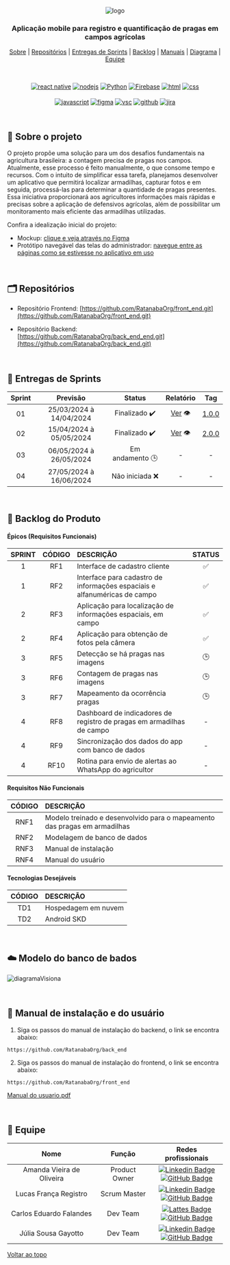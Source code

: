 <div align="center" id="menu">

![logo](https://github.com/RatanabaOrg/documentacao/assets/100284976/7b21818b-6819-48de-91a1-c8eda618f640)

<h3> Aplicação mobile para registro e quantificação de pragas em campos agrícolas </h3>

<p>
    <a href="#sobre">Sobre</a> | 
    <a href="#repositorios">Repositórios</a> | 
    <a href="#entrega">Entregas de Sprints</a> |
    <a href="#backlog">Backlog</a> | 
    <a href="#manuais">Manuais</a> | 
    <a href="#modelo">Diagrama</a> | 
    <a href="#equipe">Equipe</a>
</p>

<br>

 <a href="https://pt-br.reactjs.org/" target="blank"><img align="center" src="https://img.shields.io/badge/React-20232A?style=for-the-badge&logo=react&logoColor=61DAFB" alt="react native"/></a> 
 <a href="https://nodejs.org/en/about/" target="blank"><img align="center" src="https://img.shields.io/badge/Node.js-20232A?style=for-the-badge&logo=node.js&logoColor=43853D" alt="nodejs"/></a>
 <a href="https://www.python.org/" target="blank"><img align="center" src="https://img.shields.io/badge/Python-20232A?style=for-the-badge&logo=python&logoColor=blue" alt="Python"/></a>
 <a href="https://firebase.google.com/?hl=pt" target="blank"><img align="center" src="https://img.shields.io/badge/Firebase-20232A?style=for-the-badge&logo=firebase&logoColor=F7DF1E" alt="Firebase"/></a>
 <a href="https://developer.mozilla.org/pt-BR/docs/Web/HTML" target="blank"><img align="center" src="https://img.shields.io/badge/HTML5-20232A?style=for-the-badge&logo=html5&logoColor=orange" alt="html"/></a>
 <a href="https://developer.mozilla.org/pt-BR/docs/Web/CSS" target="blank"><img align="center" src="https://img.shields.io/badge/CSS3-20232A?style=for-the-badge&logo=css3&logoColor=blue" alt="css"/></a> <br><br>
 <a href="https://developer.mozilla.org/pt-BR/docs/Web/JavaScript" target="blank"><img align="center" src="https://img.shields.io/badge/JavaScript-20232A?style=for-the-badge&logo=javascript&logoColor=F7DF1E" alt="javascript"/></a> 
 <a href="http://www.figma.com" target="blank"><img align="center" src="https://img.shields.io/badge/Figma-20232A?style=for-the-badge&logo=figma&logoColor=white" alt="figma"/></a> 
 <a href="https://code.visualstudio.com/" target="blank"><img align="center" src="https://img.shields.io/badge/Visual_Studio_Code-20232A?style=for-the-badge&logo=visual%20studio%20code&logoColor=blue" alt="vsc"/></a> 
 <a href="https://github.com/" target="blank"><img align="center" src="https://img.shields.io/badge/GitHub-20232A?style=for-the-badge&logo=github&logoColor=white" alt="github"/></a> 
 <a href="https://www.atlassian.com/br/software/jira/guides/getting-started/introduction" target="blank"><img align="center" src="https://img.shields.io/badge/Jira-20232A?style=for-the-badge&logo=Jira&logoColor=blue" alt="jira"/></a>

</div> 

<br>

<span id="sobre">

## :pencil: Sobre o projeto

 O projeto propõe uma solução para um dos desafios fundamentais na agricultura brasileira: a contagem precisa de pragas nos campos. Atualmente, esse processo é feito manualmente, o que consome tempo e recursos. Com o intuito de simplificar essa tarefa, planejamos desenvolver um aplicativo que permitirá localizar armadilhas, capturar fotos e em seguida, processá-las para determinar a quantidade de pragas presentes. Essa iniciativa proporcionará aos agricultores informações mais rápidas e precisas sobre a aplicação de defensivos agrícolas, além de possibilitar um monitoramento mais eficiente das armadilhas utilizadas.

Confira a idealização inicial do projeto:

 - Mockup: [clique e veja através no Figma](https://www.figma.com/file/3lNlsnaBP7DkxzIIA7MGMz/api-5-Visiona?type=design&node-id=101-2&mode=design&t=6Q8tlAtnp1GMS03l-0) 
 - Protótipo navegável das telas do administrador: [navegue entre as páginas como se estivesse no aplicativo em uso](https://www.figma.com/proto/3lNlsnaBP7DkxzIIA7MGMz/api-5-Visiona?type=design&node-id=152-4847&t=dK9D6RtiEPNcLqvm-0&scaling=scale-down&page-id=152%3A2818&starting-point-node-id=152%3A4847&show-proto-sidebar=1)

<br>

<span id="repositorios">

<h2> 🗂 Repositórios </h2>

- Repositório Frontend: [https://github.com/RatanabaOrg/front_end.git](https://github.com/RatanabaOrg/front_end.git)

- Repositório Backend: [https://github.com/RatanabaOrg/back_end_end.git](https://github.com/RatanabaOrg/back_end.git)

<br>

<span id="entrega">

## 🏁 Entregas de Sprints
| Sprint |        Previsão         |      Status      |     Relatório     |   Tag   |
| :----: | :---------------------: | :--------------: | :---------------: | :------:|
|   01   | 25/03/2024 à 14/04/2024 |  Finalizado ✔️  | [Ver](https://github.com/RatanabaOrg/documentacao/tree/main/Sprint_1) 👁️ | [1.0.0](https://github.com/RatanabaOrg/documentacao/releases/tag/v1.0.0)|
|   02   | 15/04/2024 à 05/05/2024 |  Finalizado ✔️  | [Ver](https://github.com/RatanabaOrg/documentacao/tree/main/Sprint_2) 👁️ | [2.0.0](https://github.com/RatanabaOrg/documentacao/releases/tag/v2.0.0) |
|   03   | 06/05/2024 à 26/05/2024 | Em andamento 🕒 | - | - |
|   04   | 27/05/2024 à 16/06/2024 | Não iniciada ❌ | - | - |

<br>

<span id="backlog">  

## :pushpin: Backlog do Produto  

 #### Épicos (Requisitos Funcionais) 

| SPRINT | CÓDIGO | DESCRIÇÃO                                                                     | STATUS |
| :----: | :----: | :---------------------------------------------------------------------------- | :----: |
|   1    |  RF1   | Interface de cadastro cliente                                                 |   ✅  |
|   1    |  RF2   | Interface para cadastro de informações espaciais e alfanuméricas de campo     |   ✅  |
|   2    |  RF3   | Aplicação para localização de informações espaciais, em campo                 |   ✅  |
|   2    |  RF4   | Aplicação para obtenção de fotos pela câmera                                  |   ✅  |
|   3    |  RF5   | Detecção se há pragas nas imagens                                             |   🕒  |
|   3    |  RF6   | Contagem de pragas nas imagens                                                |   🕒  |
|   3    |  RF7   | Mapeamento da ocorrência pragas                                               |   🕒  |
|   4    |  RF8   | Dashboard de indicadores de registro de pragas em armadilhas de campo         |   -  |
|   4    |  RF9   | Sincronização dos dados do app com banco de dados                             |   -  |
|   4    |  RF10  | Rotina para envio de alertas ao WhatsApp do agricultor                        |   -  |

#### Requisitos Não Funcionais  

| CÓDIGO | DESCRIÇÃO                                                                 |
| :----: | :------------------------------------------------------------------------ |
|  RNF1  | Modelo treinado e desenvolvido para o mapeamento das pragas em armadilhas |
|  RNF2  | Modelagem de banco de dados                                               |
|  RNF3  | Manual de instalação                                                      |
|  RNF4  | Manual do usuário                                                         |

#### Tecnologias Desejáveis  

| CÓDIGO | DESCRIÇÃO             |
| :----: | :-------------------- |
|  TD1   | Hospedagem em nuvem   |
|  TD2   | Android SKD           |

<br>

<span id="modelo">

 ## :cloud: Modelo do banco de bados

![diagramaVisiona](https://github.com/RatanabaOrg/documentacao/assets/100284976/a447f996-38d7-4824-b06c-c9bea5189784)

 <br>

 <span id="manuais">

 ## :scroll: Manual de instalação e do usuário

1. Siga os passos do manual de instalação do backend, o link se encontra abaixo:

  ```
  https://github.com/RatanabaOrg/back_end
  ```

2. Siga os passos do manual de instalação do frontend, o link se encontra abaixo:

  ```
  https://github.com/RatanabaOrg/front_end
  ```

[Manual do usuario.pdf](https://github.com/RatanabaOrg/documentacao/files/15214758/Manual.do.usuario.pdf)

 <br>

<span id="equipe"> 

## :busts_in_silhouette: Equipe

|           Nome            |    Função     |        Redes profissionais        |
| :-----------------------: | :-----------: | :-------------------------------: |
| Amanda Vieira de Oliveira | Product Owner |  [![Linkedin Badge](https://img.shields.io/badge/Linkedin-blue?style=flat-square&logo=Linkedin&logoColor=white)](https://www.linkedin.com/in/amanda-vo/) <br> [![GitHub Badge](https://img.shields.io/badge/GitHub-111217?style=flat-square&logo=github&logoColor=white)](https://github.com/amandavo) |
|   Lucas França Registro   |  Scrum Master | [![Linkedin Badge](https://img.shields.io/badge/Linkedin-blue?style=flat-square&logo=Linkedin&logoColor=white)](https://www.linkedin.com) <br> [![GitHub Badge](https://img.shields.io/badge/GitHub-111217?style=flat-square&logo=github&logoColor=white)](https://github.com/LucasFrancaRegistro) |
|  Carlos Eduardo Falandes  |    Dev Team   | [![Lattes Badge](https://img.shields.io/badge/-Lattes-orange?style=flat-square&logo=GitBook&logoColor=white&link=http://lattes.cnpq.br/2433599000300626)](http://lattes.cnpq.br/3579183651868833) <br> [![GitHub Badge](https://img.shields.io/badge/GitHub-111217?style=flat-square&logo=github&logoColor=white)](https://github.com/Desduh) |
|    Júlia Sousa Gayotto    |    Dev Team   | [![Linkedin Badge](https://img.shields.io/badge/Linkedin-blue?style=flat-square&logo=Linkedin&logoColor=white)](https://www.linkedin.com/in/júlia-gayotto/) <br> [![GitHub Badge](https://img.shields.io/badge/GitHub-111217?style=flat-square&logo=github&logoColor=white)](https://github.com/JuliaGayotto) |

<a href="#menu">Voltar ao topo</a>
